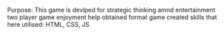 Purpose:
This game is devlped for strategic thinking amnd entertainment
two player game
enjoyment help obtained format game created
skills that here utilised:
HTML, CSS, JS
